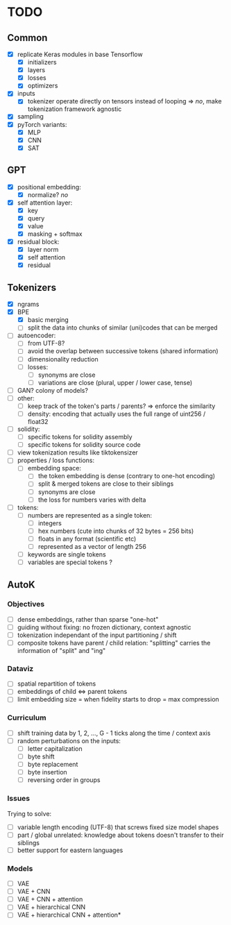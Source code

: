 # TODO

## Common

- [x] replicate Keras modules in base Tensorflow
    - [x] initializers
    - [x] layers
    - [x] losses
    - [x] optimizers
- [x] inputs
    - [x] tokenizer operate directly on tensors instead of looping => *no*, make tokenization framework agnostic
- [x] sampling
- [x] pyTorch variants:
    - [x] MLP
    - [x] CNN
    - [x] SAT

## GPT

- [x] positional embedding:
    - [x] normalize? *no*
- [x] self attention layer:
    - [x] key
    - [x] query
    - [x] value
    - [x] masking + softmax
- [x] residual block:
    - [x] layer norm
    - [x] self attention
    - [x] residual

## Tokenizers

- [x] ngrams
- [x] BPE
    - [x] basic merging
    - [ ] split the data into chunks of similar (uni)codes that can be merged
- [ ] autoencoder:
    - [ ] from UTF-8?
    - [ ] avoid the overlap between successive tokens (shared information)
    - [ ] dimensionality reduction
    - [ ] losses:
        - [ ] synonyms are close
        - [ ] variations are close (plural, upper / lower case, tense)
- [ ] GAN? colony of models?
- [ ] other:
    - [ ] keep track of the token's parts / parents? => enforce the similarity
    - [ ] density: encoding that actually uses the full range of uint256 / float32
- [ ] solidity:
    - [ ] specific tokens for solidity assembly
    - [ ] specific tokens for solidity source code
- [ ] view tokenization results like tiktokensizer
- [ ] properties / loss functions:
    - [ ] embedding space:
        - [ ] the token embedding is dense (contrary to one-hot encoding)
        - [ ] split & merged tokens are close to their siblings
        - [ ] synonyms are close
        - [ ] the loss for numbers varies with delta
- [ ] tokens:
    - [ ] numbers are represented as a single token:
        - [ ] integers
        - [ ] hex numbers (cute into chunks of 32 bytes = 256 bits)
        - [ ] floats in any format (scientific etc)
        - [ ] represented as a vector of length 256
    - [ ] keywords are single tokens
    - [ ] variables are special tokens ?

## AutoK

### Objectives

- [ ] dense embeddings, rather than sparse "one-hot"
- [ ] guiding without fixing: no frozen dictionary, context agnostic
- [ ] tokenization independant of the input partitioning / shift
- [ ] composite tokens have parent / child relation: "splitting" carries the information of "split" and "ing"

### Dataviz

- [ ] spatial repartition of tokens
- [ ] embeddings of child <=> parent tokens
- [ ] limit embedding size = when fidelity starts to drop = max compression

### Curriculum

- [ ] shift training data by 1, 2, ..., G - 1 ticks along the time / context axis
- [ ] random perturbations on the inputs:
    - [ ] letter capitalization
    - [ ] byte shift
    - [ ] byte replacement
    - [ ] byte insertion
    - [ ] reversing order in groups

### Issues

Trying to solve:

- [ ] variable length encoding (UTF-8) that screws fixed size model shapes
- [ ] part / global unrelated: knowledge about tokens doesn't transfer to their siblings
- [ ] better support for eastern languages

### Models

- [ ] VAE
- [ ] VAE + CNN
- [ ] VAE + CNN + attention
- [ ] VAE + hierarchical CNN
- [ ] VAE + hierarchical CNN + attention*

